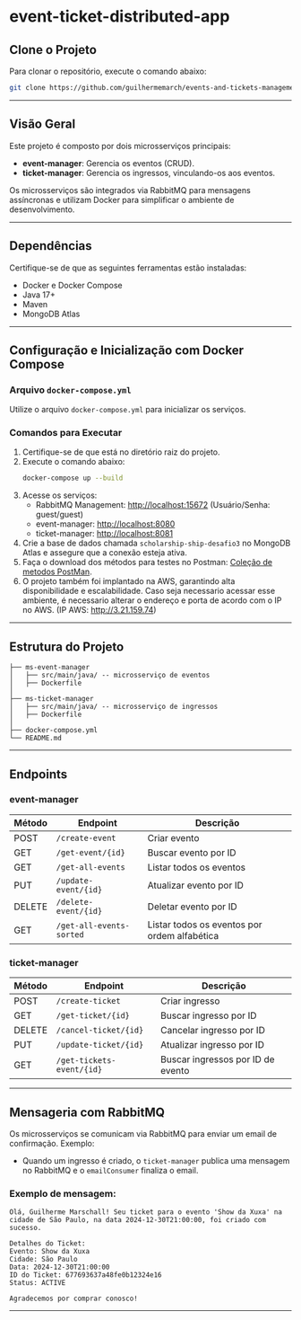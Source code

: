 # event-ticket-distributed-app

## Clone o Projeto

Para clonar o repositório, execute o comando abaixo:

```bash
git clone https://github.com/guilhermemarch/events-and-tickets-management.git
```

---

## Visão Geral

Este projeto é composto por dois microsserviços principais:

- **event-manager**: Gerencia os eventos (CRUD).
- **ticket-manager**: Gerencia os ingressos, vinculando-os aos eventos.

Os microsserviços são integrados via RabbitMQ para mensagens assíncronas e utilizam Docker para simplificar o ambiente de desenvolvimento.

---

## Dependências

Certifique-se de que as seguintes ferramentas estão instaladas:

- Docker e Docker Compose
- Java 17+
- Maven
- MongoDB Atlas

---

## Configuração e Inicialização com Docker Compose

### Arquivo `docker-compose.yml`

Utilize o arquivo `docker-compose.yml` para inicializar os serviços.

### Comandos para Executar

1. Certifique-se de que está no diretório raiz do projeto.
2. Execute o comando abaixo:
   ```bash
   docker-compose up --build
   ```
3. Acesse os serviços:
   - RabbitMQ Management: [http://localhost:15672](http://localhost:15672) (Usuário/Senha: guest/guest)
   - event-manager: [http://localhost:8080](http://localhost:8080)
   - ticket-manager: [http://localhost:8081](http://localhost:8081)
4. Crie a base de dados chamada `scholarship-ship-desafio3` no MongoDB Atlas e assegure que a conexão esteja ativa.
5. Faça o download dos métodos para testes no Postman: [Coleção de metodos PostMan](https://drive.google.com/file/d/123U02DzwTt_dfb-IZbtcB1ZWubq4rUDN/view?usp=sharing).
6. O projeto também foi implantado na AWS, garantindo alta disponibilidade e escalabilidade. Caso seja necessario acessar esse ambiente, é necessario alterar o endereço e porta de acordo com o IP no AWS. (IP AWS: http://3.21.159.74)

---

## Estrutura do Projeto

```plaintext
├── ms-event-manager
│   ├── src/main/java/ -- microsserviço de eventos
│   ├── Dockerfile
│
├── ms-ticket-manager
│   ├── src/main/java/ -- microsserviço de ingressos
│   ├── Dockerfile
│
├── docker-compose.yml
└── README.md
```

---

## Endpoints

### event-manager

| Método | Endpoint             | Descrição               |
| ------ | -------------------- | ----------------------- |
| POST   | `/create-event`      | Criar evento            |
| GET    | `/get-event/{id}`    | Buscar evento por ID    |
| GET    | `/get-all-events`    | Listar todos os eventos |
| PUT    | `/update-event/{id}` | Atualizar evento por ID |
| DELETE | `/delete-event/{id}` | Deletar evento por ID   |
| GET | `/get-all-events-sorted` | Listar todos os eventos por ordem alfabética  |

### ticket-manager

| Método | Endpoint                   | Descrição                  |
| ------ | -------------------------- | -------------------------- |
| POST   | `/create-ticket`           | Criar ingresso             |
| GET    | `/get-ticket/{id}`         | Buscar ingresso por ID     |
| DELETE | `/cancel-ticket/{id}`      | Cancelar ingresso por ID   |
| PUT    | `/update-ticket/{id}`      | Atualizar ingresso por ID    |
| GET | `/get-tickets-event/{id}`     | Buscar ingressos por ID de evento   |


---

## Mensageria com RabbitMQ

Os microsserviços se comunicam via RabbitMQ para enviar um email de confirmação. Exemplo:

- Quando um ingresso é criado, o `ticket-manager` publica uma mensagem no RabbitMQ e o `emailConsumer` finaliza o email.

### Exemplo de mensagem:

```
Olá, Guilherme Marschall! Seu ticket para o evento 'Show da Xuxa' na cidade de São Paulo, na data 2024-12-30T21:00:00, foi criado com sucesso.

Detalhes do Ticket:
Evento: Show da Xuxa
Cidade: São Paulo
Data: 2024-12-30T21:00:00
ID do Ticket: 677693637a48fe0b12324e16
Status: ACTIVE

Agradecemos por comprar conosco!
```

---
